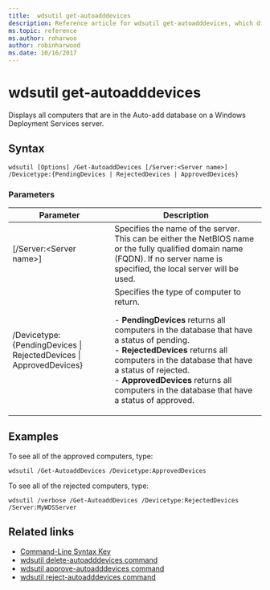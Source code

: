 ```yaml
---
title:  wdsutil get-autoadddevices
description: Reference article for wdsutil get-autoadddevices, which displays all computers that are in the Auto-add database on a Windows Deployment Services server.
ms.topic: reference
ms.author: roharwoo
author: robinharwood
ms.date: 10/16/2017
---
```


# wdsutil get-autoadddevices



Displays all computers that are in the Auto-add database on a Windows Deployment Services server.

## Syntax

```
wdsutil [Options] /Get-AutoaddDevices [/Server:<Server name>] /Devicetype:{PendingDevices | RejectedDevices | ApprovedDevices}
```

### Parameters

|Parameter|Description|
|-------|--------|
|[/Server:\<Server name\>]|Specifies the name of the server. This can be either the NetBIOS name or the fully qualified domain name (FQDN). If no server name is specified, the local server will be used.|
|/Devicetype:{PendingDevices \| RejectedDevices \| ApprovedDevices}|Specifies the type of computer to return.<p>-   **PendingDevices** returns all computers in the database that have a status of pending.<br />-   **RejectedDevices** returns all computers in the database that have a status of rejected.<br />-   **ApprovedDevices** returns all computers in the database that have a status of approved.|

## Examples

To see all of the approved computers, type:

```
wdsutil /Get-AutoaddDevices /Devicetype:ApprovedDevices
```

To see all of the rejected computers, type:

```
wdsutil /verbose /Get-AutoaddDevices /Devicetype:RejectedDevices /Server:MyWDSServer
```

## Related links

- [Command-Line Syntax Key](command-line-syntax-key.md)
- [wdsutil delete-autoadddevices command](wdsutil-delete-autoadddevices.md)
- [wdsutil approve-autoadddevices command](wdsutil-approve-autoadddevices.md)
- [wdsutil reject-autoadddevices command](wdsutil-reject-autoadddevices.md)
